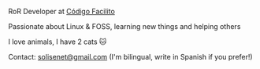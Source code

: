 RoR Developer at [Código Facilito](https://codigofacilito.com)

Passionate about Linux & FOSS, learning new things and helping others

I love animals, I have 2 cats 🐱

Contact: solisenet@gmail.com (I'm bilingual, write in Spanish if you prefer!)

<!---
🐈
^ Here's the second cat
    🤫don't tell🤫
--->

